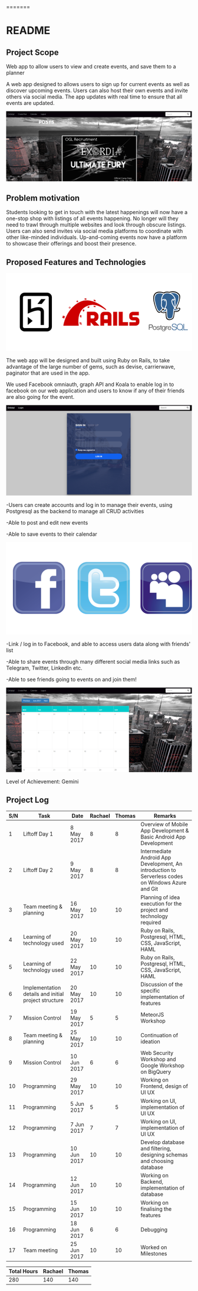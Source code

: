 =======
# README

## Project Scope
Web app to allow users to view and create events, and save them to a planner

A web app designed to allows users to sign up for current events as well as discover upcoming events. Users can also host their own events and invite others via social media. The app updates with real time to ensure that all events are updated.

![homepage.png](assets/homepage.png)

## Problem motivation
Students looking to get in touch with the latest happenings will now have a one-stop shop with listings of all events happening. No longer will they need to trawl through multiple websites and look through obscure listings. Users can also send invites via social media platforms to coordinate with other like-minded individuals. Up-and-coming events now have a platform to showcase their offerings and boost their presence.

## Proposed Features and Technologies 
![stack.PNG](assets/stack.PNG)

The web app will be designed and built using Ruby on Rails, to take advantage of the large number of gems, such as devise, carrierwave, paginator that are used in the app.

We used Facebook omniauth, graph API and Koala to enable log in to facebook on our web application and users to know if any of their friends are also going for the event.

![login.PNG](assets/login.PNG)

-Users can create accounts and log in to manage their events, using Postgresql as the backend to manage all CRUD activities

-Able to post and edit new events

-Able to save events to their calendar

![social-media3.png](assets/social-media3.png)

-Link / log in to Facebook, and able to access users data along with friends' list

-Able to share events through many different social media links such as Telegram, Twitter, LinkedIn etc.

-Able to see friends going to events on and join them!

![calendar.PNG](assets/calendar.PNG)

Level of Achievement: Gemini

## Project Log

| S/N | Task | Date | Rachael | Thomas | Remarks |
| --- | --- | --- | --- | --- | --- |
| 1 | Liftoff Day 1 | 8 May 2017 | 8 | 8 | Overview of Mobile App Development & Basic Android App Development |
| 2 | Liftoff Day 2 | 9 May 2017 | 8 | 8 | Intermediate Android App Development, An introduction to Serverless codes on Windows Azure and Git |
| 3 | Team meeting & planning | 16 May 2017 | 10 | 10 | Planning of idea execution for the project and technology required |
| 4 | Learning of technology used | 20 May 2017 | 10 | 10 | Ruby on Rails, Postgresql, HTML, CSS, JavaScript, HAML |
| 5 | Learning of technology used | 22 May 2017 | 10 | 10 | Ruby on Rails, Postgresql, HTML, CSS, JavaScript, HAML |
| 6 | Implementation details and initial project structure | 20 May 2017 | 10 | 10 | Discussion of the specific implementation of features |
| 7 | Mission Control | 19 May 2017 | 5 | 5 | MeteorJS Workshop |
| 8 | Team meeting & planning | 25 May 2017 | 10 | 10 | Continuation of ideation |
| 9 | Mission Control | 10 Jun 2017 | 6 | 6 | Web Security Workshop and Google Workshop on BigQuery |
| 10 | Programming | 29 May 2017 | 10 | 10 | Working on Frontend, design of UI UX |
| 11 | Programming | 5 Jun 2017 | 5 | 5 | Working on UI, implementation of UI UX |
| 12 | Programming | 7 Jun 2017 | 7 | 7 | Working on UI, implementation of UI UX |
| 13 | Programming | 10 Jun 2017 | 10 | 10 | Develop database and filtering, designing schemas and choosing database |
| 14 | Programming | 12 Jun 2017 | 10 | 10 | Working on Backend, implementation of database |
| 15 | Programming | 15 Jun 2017 | 10 | 10 | Working on finalising the features |
| 16 | Programming | 18 Jun 2017 | 6 | 6 | Debugging |
| 17 | Team meeting | 25 Jun 2017 | 10 | 10 | Worked on Milestones |


| Total Hours | Rachael | Thomas |
| --- | --- | --- |
| 280 | 140 | 140 |
